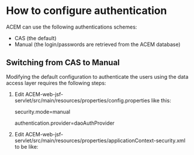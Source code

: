 How to configure authentication
===

ACEM can use the following authentications schemes:

* CAS (the default)
* Manual (the login/passwords are retrieved from the ACEM database)

Switching from CAS to Manual
--

Modifying the default configuration to authenticate the users using the data access layer requires the following steps:

1. Edit ACEM-web-jsf-servlet/src/main/resources/properties/config.properties like this:

    security.mode=manual

    authentication.provider=daoAuthProvider
2. Edit ACEM-web-jsf-servlet/src/main/resources/properties/applicationContext-security.xml to be like:

    <import resource="security/applicationContext-security-manual.xml" />

    <!-- 
	 <import resource="security/applicationContext-security-cas.xml" />
    -->
